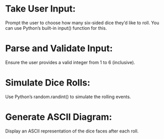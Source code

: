 # Take User Input: 

Prompt the user to choose how many six-sided dice they’d like to roll. You can use Python’s built-in input() function for this.

# Parse and Validate Input: 

Ensure the user provides a valid integer from 1 to 6 (inclusive).

# Simulate Dice Rolls: 

Use Python’s random.randint() to simulate the rolling events.

# Generate ASCII Diagram: 

Display an ASCII representation of the dice faces after each roll.